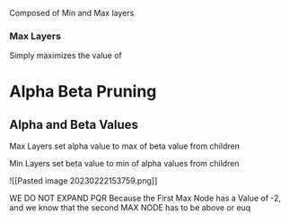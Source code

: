 Composed of Min and Max layers

### Max Layers

Simply maximizes the value of 

# Alpha Beta Pruning

## Alpha and Beta Values

Max Layers set alpha value to max of beta value from children

Min Layers set beta value to min of alpha values from children

![[Pasted image 20230222153759.png]]

WE DO NOT EXPAND PQR Because the First Max Node has a Value of -2, and we know that the second MAX NODE has to be above or euq